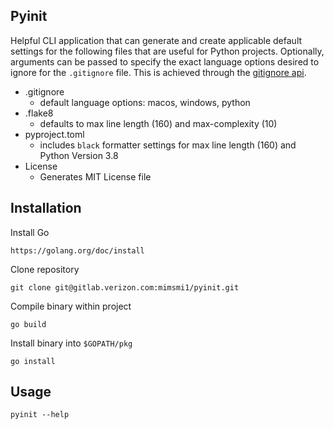 ## Pyinit
Helpful CLI application that can generate and create applicable default settings for the following files that are useful for Python projects.
Optionally, arguments can be passed to specify the exact language options desired to ignore for the `.gitignore` file. This is achieved 
through the [gitignore api](https://docs.gitignore.io/use/api).
- .gitignore
   - default language options: macos, windows, python
- .flake8
  - defaults to max line length (160) and max-complexity (10)
- pyproject.toml
  - includes `black` formatter settings for max line length (160) and Python Version 3.8
- License
  - Generates MIT License file

## Installation
Install Go 
```
https://golang.org/doc/install
```
Clone repository 
```
git clone git@gitlab.verizon.com:mimsmi1/pyinit.git
```
Compile binary within project
```
go build
```
Install binary into `$GOPATH/pkg`
```
go install
```

## Usage
```
pyinit --help
```